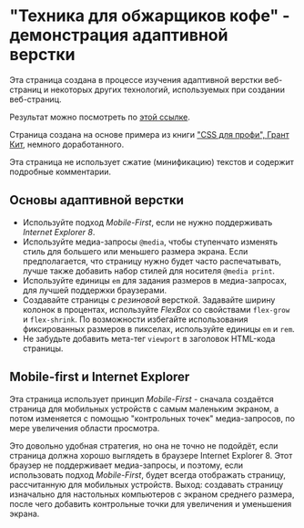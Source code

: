 # "Техника для обжарщиков кофе" - демонстрация адаптивной верстки

Эта страница создана в процессе изучения адаптивной верстки веб-страниц и
некоторых других технологий, используемых при создании веб-страниц.

Результат можно посмотреть по
[этой ссылке](https://raw.githack.com/alexandersolovyov/WebLayoutDemo--Roasters-adaptive_layout/master/index.html).

Страница создана на основе примера из книги
["CSS для профи", Грант Кит](https://www.google.com/search?q=css+для+профи+грант+кит),
немного доработанного.

Эта страница не использует сжатие (минификацию) текстов и содержит подробные
комментарии.

## Основы адаптивной верстки

- Используйте подход *Mobile-First*, если не нужно поддерживать *Internet
  Explorer 8*.
- Используйте медиа-запросы `@media`, чтобы ступенчато изменять стиль для
  большего или меньшего размера экрана. Если предполагается, что страницу нужно
  будет часто распечатывать, лучше также добавить набор стилей для носителя
  `@media print`.
- Используйте единицы `em` для задания размеров в медиа-запросах, для лучшей
  поддержки браузерами.
- Создавайте страницы с *резиновой* версткой. Задавайте ширину колонок в
  процентах, используйте *FlexBox* со свойствами `flex-grow` и `flex-shrink`.
  По возможности избегайте использования фиксированных размеров в пикселах,
  используйте единицы `em` и `rem`.
- Не забудьте добавить мета-тег `viewport` в заголовок HTML-кода страницы.

## Mobile-first и Internet Explorer

Эта страница использует принцип *Mobile-First* - сначала создаётся страница для
мобильных устройств с самым маленьким экраном, а потом изменяется с помощью
"контрольных точек" медиа-запросов, по мере увеличения области просмотра.

Это довольно удобная стратегия, но она не точно не подойдёт, если страница
должна хорошо выглядеть в браузере Internet Explorer 8. Этот браузер не
поддерживает медиа-запросы, и поэтому, если использовать подход *Mobile-First*,
будет всегда отображать страницу, рассчитанную для мобильных устройств.
Выход: создавать страницу изначально для настольных компьютеров с экраном
среднего размера, после чего добавить контрольные точки для увеличения и
уменьшения экрана.
